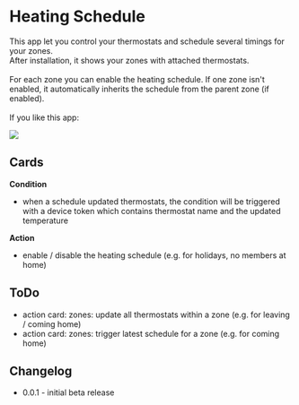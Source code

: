 # Heating Schedule
This app let you control your thermostats and schedule several timings for your zones.<br />
After installation, it shows your zones with attached thermostats.<br />
<br />
For each zone you can enable the heating schedule. If one zone isn't enabled, it automatically inherits the schedule from the parent zone (if enabled).
<br />
<br />
If you like this app:

<a href="https://www.paypal.com/cgi-bin/webscr?cmd=_s-xclick&hosted_button_id=BZGYJY5M8KZ7N" target="_blank"><img src="https://www.paypal.com/en_US/i/btn/btn_donate_LG.gif" border="0" /></a>

## Cards
**Condition**
* when a schedule updated thermostats, the condition will be triggered with a device token which contains thermostat name and the updated temperature

**Action**
* enable / disable the heating schedule (e.g. for holidays, no members at home)

## ToDo
* action card: zones: update all thermostats within a zone (e.g. for leaving / coming home)
* action card: zones: trigger latest schedule for a zone (e.g. for coming home)

## Changelog
* 0.0.1 - initial beta release